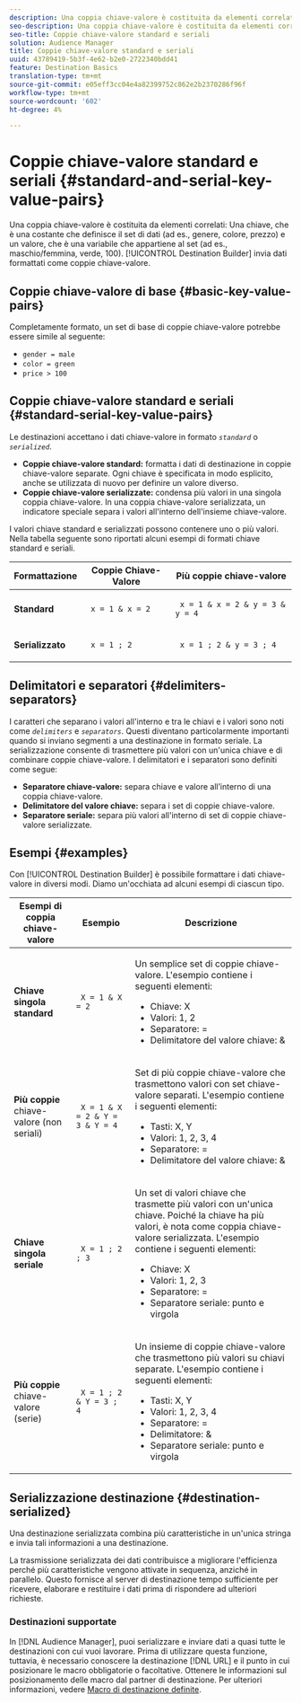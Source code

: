 ```yaml
---
description: Una coppia chiave-valore è costituita da elementi correlati Una chiave, una costante che definisce il set di dati (ad esempio, genere, colore, prezzo) e un valore, che è una variabile che appartiene al set (ad esempio, maschio/femmina, verde, 100). Generatore di destinazione invia dati formattati come coppie chiave-valore.
seo-description: Una coppia chiave-valore è costituita da elementi correlati Una chiave, una costante che definisce il set di dati (ad esempio, genere, colore, prezzo) e un valore, che è una variabile che appartiene al set (ad esempio, maschio/femmina, verde, 100). Generatore di destinazione invia dati formattati come coppie chiave-valore.
seo-title: Coppie chiave-valore standard e seriali
solution: Audience Manager
title: Coppie chiave-valore standard e seriali
uuid: 43789419-5b3f-4e62-b2e0-2722340bdd41
feature: Destination Basics
translation-type: tm+mt
source-git-commit: e05eff3cc04e4a82399752c862e2b2370286f96f
workflow-type: tm+mt
source-wordcount: '602'
ht-degree: 4%

---
```



# Coppie chiave-valore standard e seriali {#standard-and-serial-key-value-pairs}

Una coppia chiave-valore è costituita da elementi correlati: Una chiave, che è una costante che definisce il set di dati (ad es., genere, colore, prezzo) e un valore, che è una variabile che appartiene al set (ad es., maschio/femmina, verde, 100). [!UICONTROL Destination Builder] invia dati formattati come coppie chiave-valore.

## Coppie chiave-valore di base {#basic-key-value-pairs}

Completamente formato, un set di base di coppie chiave-valore potrebbe essere simile al seguente:

* `gender = male`
* `color = green`
* `price > 100`

## Coppie chiave-valore standard e seriali {#standard-serial-key-value-pairs}

Le destinazioni accettano i dati chiave-valore in formato *`standard`* o *`serialized`*.

* **Coppie chiave-valore standard:** formatta i dati di destinazione in coppie chiave-valore separate. Ogni chiave è specificata in modo esplicito, anche se utilizzata di nuovo per definire un valore diverso.
* **Coppie chiave-valore serializzate:** condensa più valori in una singola coppia chiave-valore. In una coppia chiave-valore serializzata, un indicatore speciale separa i valori all&#39;interno dell&#39;insieme chiave-valore.

I valori chiave standard e serializzati possono contenere uno o più valori. Nella tabella seguente sono riportati alcuni esempi di formati chiave standard e seriali.

<table id="table_7895B1E800934117A19A96380F0CF91B"> 
 <thead> 
  <tr> 
   <th colname="col1" class="entry"> Formattazione </th>
   <th colname="col2" class="entry"> Coppie Chiave-Valore </th>
   <th colname="col3" class="entry"> Più coppie chiave-valore </th>
  </tr>
 </thead>
 <tbody> 
  <tr> 
   <td colname="col1"> <p> <b>Standard</b> </p> </td>
   <td colname="col2"> <p> <code> x = 1 &amp; x = 2 </code> </p> </td>
   <td colname="col3"> <p> <code> x = 1 &amp; x = 2 &amp; y = 3 &amp; y = 4 </code> </p> </td>
  </tr>
  <tr> 
   <td colname="col1"> <p> <b>Serializzato</b> </p> </td> 
   <td colname="col2"> <p> <code> x = 1 ; 2 </code> </p> </td> 
   <td colname="col3"> <p> <code> x = 1 ; 2 &amp; y = 3 ; 4 </code> </p> </td>
  </tr>
 </tbody>
</table>

## Delimitatori e separatori {#delimiters-separators}

I caratteri che separano i valori all&#39;interno e tra le chiavi e i valori sono noti come *`delimiters`* e *`separators`*. Questi diventano particolarmente importanti quando si inviano segmenti a una destinazione in formato seriale. La serializzazione consente di trasmettere più valori con un&#39;unica chiave e di combinare coppie chiave-valore. I delimitatori e i separatori sono definiti come segue:

* **Separatore chiave-valore:** separa chiave e valore all’interno di una coppia chiave-valore.
* **Delimitatore del valore chiave:** separa i set di coppie chiave-valore.
* **Separatore seriale:** separa più valori all&#39;interno di set di coppie chiave-valore serializzate.

## Esempi {#examples}

Con [!UICONTROL Destination Builder] è possibile formattare i dati chiave-valore in diversi modi. Diamo un&#39;occhiata ad alcuni esempi di ciascun tipo.

<table id="table_C2FBDC887C8C4CC88B1B2A7CF8E2795F"> 
 <thead> 
  <tr> 
   <th colname="col1" class="entry"> Esempi di coppia chiave-valore </th> 
   <th colname="col2" class="entry"> Esempio </th> 
   <th colname="col3" class="entry"> Descrizione </th> 
  </tr> 
 </thead>
 <tbody> 
  <tr> 
   <td colname="col1"> <p> <b>Chiave singola standard</b> </p> </td> 
   <td colname="col2"> <p> <code> X = 1 &amp; X = 2 </code> </p> </td> 
   <td colname="col3"> <p>Un semplice set di coppie chiave-valore. L'esempio contiene i seguenti elementi: </p> 
    <ul id="ul_28C0CB005B264373926CA5D7418EE845"> 
     <li id="li_B6D300DBA9064F0BA743BA9B04339511">Chiave: X </li> 
     <li id="li_9A1C98D5C9124FF1B4F032668576C03A">Valori: 1, 2 </li> 
     <li id="li_1D2828328E554176846C94F6140C0CBF">Separatore: = </li> 
     <li id="li_0C6A70A0D9534611ACC98A0FD3693587">Delimitatore del valore chiave: &amp; </li> 
    </ul> </td> 
  </tr> 
  <tr> 
   <td colname="col1"> <p> <b>Più coppie</b>  chiave-valore (non seriali) </p> </td> 
   <td colname="col2"> <p> <code> X = 1 &amp; X = 2 &amp; Y = 3 &amp; Y = 4 </code> </p> </td> 
   <td colname="col3"> <p>Set di più coppie chiave-valore che trasmettono valori con set chiave-valore separati. L'esempio contiene i seguenti elementi: </p> 
    <ul id="ul_7FB22A43B435463D9F209067FF2C3619"> 
     <li id="li_7487657F6C2F48F5A4C4C9F9E8FB3B4B">Tasti: X, Y </li> 
     <li id="li_B828CF81DAB8443FBB2EDF6538A63B3C">Valori: 1, 2, 3, 4 </li> 
     <li id="li_EA4C95F6C93D435EB79237E38CE6F011">Separatore: = </li> 
     <li id="li_45984AE2B581498299054BA5276D461D">Delimitatore del valore chiave: &amp; </li> 
    </ul> </td> 
  </tr> 
  <tr> 
   <td colname="col1"> <p> <b>Chiave singola seriale</b> </p> </td> 
   <td colname="col2"> <p> <code> X = 1 ; 2 ; 3 </code> </p> </td> 
   <td colname="col3"> <p>Un set di valori chiave che trasmette più valori con un'unica chiave. Poiché la chiave ha più valori, è nota come coppia chiave-valore serializzata. L'esempio contiene i seguenti elementi: </p> 
    <ul id="ul_69C4C662B9BD4F77BB940D921B316CCF"> 
     <li id="li_718BEC527E69417C9F88D3DBD3357A28">Chiave: X </li> 
     <li id="li_659DCBBFB4024AC2B9C4E74D2A86648D">Valori: 1, 2, 3 </li> 
     <li id="li_9A890233C6F84085A7BD5EA4D044E3CC">Separatore: = </li> 
     <li id="li_AFC0426EA6044F8BAFD915FCB3808FBA">Separatore seriale: punto e virgola </li> 
    </ul> </td> 
  </tr> 
  <tr> 
   <td colname="col1"> <p> <b>Più coppie</b>  chiave-valore (serie) </p> </td> 
   <td colname="col2"> <p> <code> X = 1 ; 2 &amp; Y = 3 ; 4 </code> </p> </td> 
   <td colname="col3"> <p>Un insieme di coppie chiave-valore che trasmettono più valori su chiavi separate. L'esempio contiene i seguenti elementi: </p> 
    <ul id="ul_CB50133B2E944818B9F2A0586EF69774"> 
     <li id="li_FD3D7ECC2BF046E99B1ED0B73EFE341F">Tasti: X, Y </li> 
     <li id="li_2BADC98C4CE74BBBBA1DC446D24615AC">Valori: 1, 2, 3, 4 </li> 
     <li id="li_4125435175AD4A43A44B980B28F32364">Separatore: = </li> 
     <li id="li_48CFC279B2514F4FB2935B05FC7F287A">Delimitatore: &amp; </li> 
     <li id="li_576C731F2FAF47FD92F55345CD6D36A0">Separatore seriale: punto e virgola </li> 
    </ul> </td> 
  </tr> 
 </tbody> 
</table>

## Serializzazione destinazione {#destination-serialized}

Una destinazione serializzata combina più caratteristiche in un&#39;unica stringa e invia tali informazioni a una destinazione.

<!-- c_dest_serialized.xml -->

La trasmissione serializzata dei dati contribuisce a migliorare l&#39;efficienza perché più caratteristiche vengono attivate in sequenza, anziché in parallelo. Questo fornisce al server di destinazione tempo sufficiente per ricevere, elaborare e restituire i dati prima di rispondere ad ulteriori richieste.

### Destinazioni supportate

In [!DNL Audience Manager], puoi serializzare e inviare dati a quasi tutte le destinazioni con cui vuoi lavorare. Prima di utilizzare questa funzione, tuttavia, è necessario conoscere la destinazione [!DNL URL] e il punto in cui posizionare le macro obbligatorie o facoltative. Ottenere le informazioni sul posizionamento delle macro dal partner di destinazione. Per ulteriori informazioni, vedere [Macro di destinazione definite](../../features/destinations/destination-macros.md#destination-macros-defined).